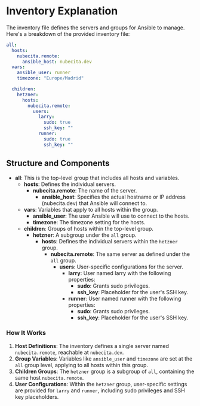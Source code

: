 # Inventory Explanation

The inventory file defines the servers and groups for Ansible to manage. Here's a breakdown of the provided inventory file:

```yaml
all:
  hosts:
    nubecita.remote:
      ansible_host: nubecita.dev
  vars:
    ansible_user: runner
    timezone: "Europe/Madrid"

  children:
    hetzner:
      hosts:
        nubecita.remote:
          users:
            larry:
              sudo: true
              ssh_key: ""
            runner:
              sudo: true
              ssh_key: ""
```

## Structure and Components

- **all**: This is the top-level group that includes all hosts and variables.
  - **hosts**: Defines the individual servers.
    - **nubecita.remote**: The name of the server.
      - **ansible_host**: Specifies the actual hostname or IP address (nubecita.dev) that Ansible will connect to.
  - **vars**: Variables that apply to all hosts within the group.
    - **ansible_user**: The user Ansible will use to connect to the hosts.
    - **timezone**: The timezone setting for the hosts.
  - **children**: Groups of hosts within the top-level group.
    - **hetzner**: A subgroup under the `all` group.
      - **hosts**: Defines the individual servers within the `hetzner` group.
        - **nubecita.remote**: The same server as defined under the `all` group.
          - **users**: User-specific configurations for the server.
            - **larry**: User named larry with the following properties:
              - **sudo**: Grants sudo privileges.
              - **ssh_key**: Placeholder for the user's SSH key.
            - **runner**: User named runner with the following properties:
              - **sudo**: Grants sudo privileges.
              - **ssh_key**: Placeholder for the user's SSH key.

### How It Works

1. **Host Definitions**: The inventory defines a single server named `nubecita.remote`, reachable at `nubecita.dev`.
2. **Group Variables**: Variables like `ansible_user` and `timezone` are set at the `all` group level, applying to all hosts within this group.
3. **Children Groups**: The `hetzner` group is a subgroup of `all`, containing the same host `nubecita.remote`.
4. **User Configurations**: Within the `hetzner` group, user-specific settings are provided for `larry` and `runner`, including sudo privileges and SSH key placeholders.
